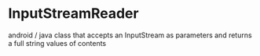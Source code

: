 # InputStreamReader
android / java class that accepts an InputStream as parameters and returns a full string values of contents

